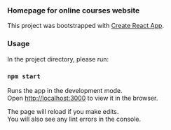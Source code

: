 ### Homepage for online courses website

This project was bootstrapped with [Create React App](https://github.com/facebook/create-react-app).

### Usage

In the project directory, please run:

### `npm start`

Runs the app in the development mode.<br />
Open [http://localhost:3000](http://localhost:3000) to view it in the browser.

The page will reload if you make edits.<br />
You will also see any lint errors in the console.